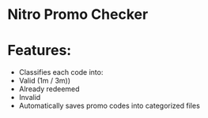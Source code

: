 # Nitro Promo Checker

# Features:
- Classifies each code into:
 - Valid (1m / 3m))
 - Already redeemed
 - Invalid
 - Automatically saves promo codes into categorized files
